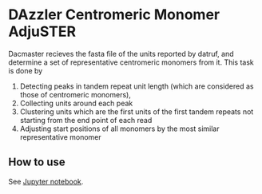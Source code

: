 # DAzzler Centromeric Monomer AdjuSTER

Dacmaster recieves the fasta file of the units reported by datruf, and determine a set of representative centromeric monomers from it. This task is done by

1. Detecting peaks in tandem repeat unit length (which are considered as those of centromeric monomers),
2. Collecting units around each peak
3. Clustering units which are the first units of the first tandem repeats not starting from the end point of each read
4. Adjusting start positions of all monomers by the most similar representative monomer

## How to use

See [Jupyter notebook](https://nbviewer.jupyter.org/github/yoshihikosuzuki/CentromereAssembly/blob/master/dacmaster/docs/Usage.ipynb).
